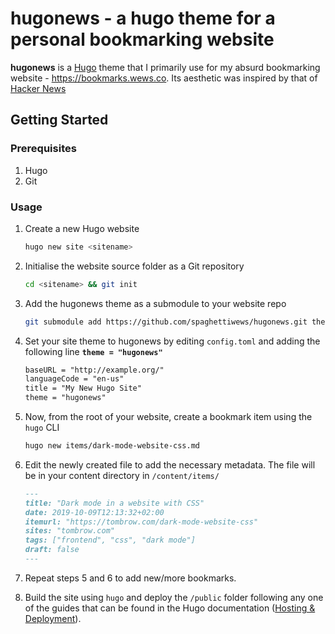 # hugonews - a hugo theme for a personal bookmarking website

**hugonews** is a [Hugo](https://gohugo.io) theme that I primarily use for my absurd bookmarking website - https://bookmarks.wews.co. Its aesthetic was inspired by that of [Hacker News](https://news.ycombinator.com)

## Getting Started

### Prerequisites
1. Hugo
1. Git

### Usage

1. Create a new Hugo website 
    ```bash
    hugo new site <sitename>
    ```

2. Initialise the website source folder as a Git repository
    ```bash
    cd <sitename> && git init
    ```

3. Add the hugonews theme as a submodule to your website repo
    ```bash
    git submodule add https://github.com/spaghettiwews/hugonews.git themes/hugonews
    ```

4. Set your site theme to hugonews by editing `config.toml` and adding the following line **`theme = "hugonews"`**
    ```markdown
    baseURL = "http://example.org/"
    languageCode = "en-us"
    title = "My New Hugo Site"
    theme = "hugonews"
    ```

5. Now, from the root of your website, create a bookmark item using the `hugo` CLI
    ```bash
    hugo new items/dark-mode-website-css.md
    ```

6. Edit the newly created file to add the necessary metadata. The file will be in your content directory in `/content/items/`
    ```markdown
    ---
    title: "Dark mode in a website with CSS"
    date: 2019-10-09T12:13:32+02:00
    itemurl: "https://tombrow.com/dark-mode-website-css"
    sites: "tombrow.com"
    tags: ["frontend", "css", "dark mode"]
    draft: false
    ---
    ```
7. Repeat steps 5 and 6 to add new/more bookmarks.
8. Build the site using `hugo` and deploy the `/public` folder following any one of the guides that can be found in the Hugo documentation ([Hosting & Deployment](https://gohugo.io/hosting-and-deployment/)).


